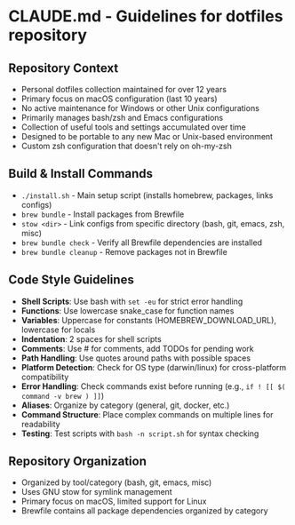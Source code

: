 # CLAUDE.md - Guidelines for dotfiles repository

## Repository Context
- Personal dotfiles collection maintained for over 12 years
- Primary focus on macOS configuration (last 10 years)
- No active maintenance for Windows or other Unix configurations
- Primarily manages bash/zsh and Emacs configurations
- Collection of useful tools and settings accumulated over time
- Designed to be portable to any new Mac or Unix-based environment
- Custom zsh configuration that doesn't rely on oh-my-zsh

## Build & Install Commands
- `./install.sh` - Main setup script (installs homebrew, packages, links configs)
- `brew bundle` - Install packages from Brewfile
- `stow <dir>` - Link configs from specific directory (bash, git, emacs, zsh, misc)
- `brew bundle check` - Verify all Brewfile dependencies are installed
- `brew bundle cleanup` - Remove packages not in Brewfile

## Code Style Guidelines
- **Shell Scripts**: Use bash with `set -eu` for strict error handling
- **Functions**: Use lowercase snake_case for function names
- **Variables**: Uppercase for constants (HOMEBREW_DOWNLOAD_URL), lowercase for locals
- **Indentation**: 2 spaces for shell scripts
- **Comments**: Use # for comments, add TODOs for pending work
- **Path Handling**: Use quotes around paths with possible spaces
- **Platform Detection**: Check for OS type (darwin/linux) for cross-platform compatibility
- **Error Handling**: Check commands exist before running (e.g., `if ! [[ $( command -v brew ) ]]`)
- **Aliases**: Organize by category (general, git, docker, etc.)
- **Command Structure**: Place complex commands on multiple lines for readability
- **Testing**: Test scripts with `bash -n script.sh` for syntax checking

## Repository Organization
- Organized by tool/category (bash, git, emacs, misc)
- Uses GNU stow for symlink management
- Primary focus on macOS, limited support for Linux
- Brewfile contains all package dependencies organized by category